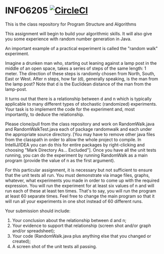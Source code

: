 # INFO6205 [![CircleCI](https://circleci.com/gh/rchillyard/INFO6205_Solutions.svg?style=svg&circle-token=e04e620a015b2df70efde4d506ee6ac96531377c)](https://circleci.com/gh/rchillyard/INFO6205_Solutions)
This is the class repository for Program Structure and Algorithms


This assignment will begin to build your algorithmic skills. It will also give you some experience with random number generation in Java.

An important example of a practical experiment is called the "random walk" experiment.

Imagine a drunken man who, starting out leaning against a lamp post in the middle of an open space, takes a series of steps of the same length: 1 meter. The direction of these steps is randomly chosen from North, South, East or West. After n steps, how far (d), generally speaking, is the man from the lamp post? Note that d is the Euclidean distance of the man from the lamp-post.

It turns out that there is a relationship between d and n which is typically applicable to many different types of stochastic (randomized) experiments. Your task is to implement the code for the experiment and, most importantly, to deduce the relationship.

Please clone/pull from the class repository and work on RandomWalk.java and RandomWalkTest.java each of package randomwalk and each under the appropriate source directory. [You may have to remove other java files from the classpath in order to allow the whole project to compile. In IntelliJ/IDEA you can do this for entire packages by right-clicking and choosing "Mark Directory As... Excluded"]. Once you have all the unit tests running, you can do the experiment by running RandomWalk as a main program (provide the value of n as the first argument).

For this particular assignment, it is necessary but not sufficient to ensure that the unit tests all run. You must demonstrate via image files, graphs, whatever, what experiments you made in order to come up with the required expression. You will run the experiment for at least six values of n and will run each of these at least ten times. That's to say, you will run the program at least 60 separate times. Feel free to change the main program so that it will run all your experiments in one shot instead of 60 different runs.

Your submission should include:

1. Your conclusion about the relationship between d and n;
2. Your evidence to support that relationship (screen shot and/or graph and/or spreadsheet);
3. Your code (RandomWalk.java plus anything else that you changed or created);
4. A screen shot of the unit tests all passing.
